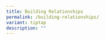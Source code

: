```yaml
---
title: Building Relationships
permalink: /building-relationships/
variant: tiptap
description: ""
---
```

